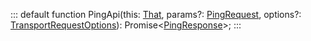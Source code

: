 :::
default function PingApi(this: [That](./That.md), params?: [PingRequest](./PingRequest.md), options?: [TransportRequestOptions](./TransportRequestOptions.md)): Promise<[PingResponse](./PingResponse.md)>;
:::
